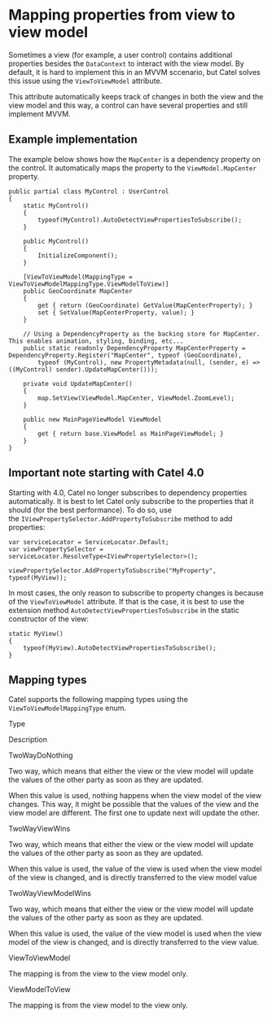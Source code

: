 # Mapping properties from view to view model

Sometimes a view (for example, a user control) contains additional properties besides the `DataContext` to interact with the view model. By default, it is hard to implement this in an MVVM sccenario, but Catel solves this issue using the `ViewToViewModel` attribute.

This attribute automatically keeps track of changes in both the view and the view model and this way, a control can have several properties and still implement MVVM.

## Example implementation

The example below shows how the `MapCenter` is a dependency property on the control. It automatically maps the property to the `ViewModel.MapCenter` property.

```
public partial class MyControl : UserControl
{
    static MyControl()
    {
        typeof(MyControl).AutoDetectViewPropertiesToSubscribe();
    }
 
    public MyControl()
    {
        InitializeComponent();
    }
 
    [ViewToViewModel(MappingType = ViewToViewModelMappingType.ViewModelToView)]
    public GeoCoordinate MapCenter
    {
        get { return (GeoCoordinate) GetValue(MapCenterProperty); }
        set { SetValue(MapCenterProperty, value); }
    }
 
    // Using a DependencyProperty as the backing store for MapCenter.  This enables animation, styling, binding, etc...
    public static readonly DependencyProperty MapCenterProperty = DependencyProperty.Register("MapCenter", typeof (GeoCoordinate),
        typeof (MyControl), new PropertyMetadata(null, (sender, e) => ((MyControl) sender).UpdateMapCenter()));
 
    private void UpdateMapCenter()
    {
        map.SetView(ViewModel.MapCenter, ViewModel.ZoomLevel);
    }
 
    public new MainPageViewModel ViewModel
    {
        get { return base.ViewModel as MainPageViewModel; }
    }
}
```

## Important note starting with Catel 4.0

Starting with 4.0, Catel no longer subscribes to dependency properties automatically. It is best to let Catel only subscribe to the properties that it should (for the best performance). To do so, use the `IViewPropertySelector.AddPropertyToSubscribe` method to add properties:

```
var serviceLocator = ServiceLocator.Default;
var viewPropertySelector = serviceLocator.ResolveType<IViewPropertySelector>();
 
viewPropertySelector.AddPropertyToSubscribe("MyProperty", typeof(MyView));
```

In most cases, the only reason to subscribe to property changes is because of the `ViewToViewModel` attribute. If that is the case, it is best to use the extension method `AutoDetectViewPropertiesToSubscribe` in the static constructor of the view:

```
static MyView()
{
    typeof(MyView).AutoDetectViewPropertiesToSubscribe();
}
```

## Mapping types

Catel supports the following mapping types using the `ViewToViewModelMappingType` enum.

Type

Description

TwoWayDoNothing

Two way, which means that either the view or the view model will update the values of the other party as soon as they are updated.

When this value is used, nothing happens when the view model of the view changes. This way, it might be possible that the values of the view and the view model are different. The first one to update next will update the other.

TwoWayViewWins

Two way, which means that either the view or the view model will update the values of the other party as soon as they are updated.

When this value is used, the value of the view is used when the view model of the view is changed, and is directly transferred to the view model value

TwoWayViewModelWins

Two way, which means that either the view or the view model will update the values of the other party as soon as they are updated.

When this value is used, the value of the view model is used when the view model of the view is changed, and is directly transferred to the view value.

ViewToViewModel

The mapping is from the view to the view model only.

ViewModelToView

The mapping is from the view model to the view only.

